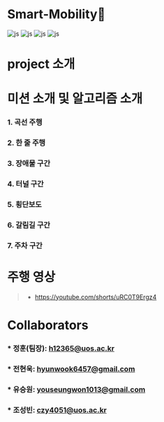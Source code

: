 # Smart-Mobility🚗
![js](https://img.shields.io/badge/Ubuntu-E95420?style=for-the-badge&logo=ubuntu&logoColor=white) ![js](https://img.shields.io/badge/Python-3776AB?style=for-the-badge&logo=python&logoColor=white) ![js](https://img.shields.io/badge/ros-%230A0FF9.svg?style=for-the-badge&logo=ros&logoColor=white) ![js](https://img.shields.io/badge/opencv-%23white.svg?style=for-the-badge&logo=opencv&logoColor=white)
# project 소개

# 미션 소개 및 알고리즘 소개
### 1. 곡선 주행
### 2. 한 줄 주행
### 3. 장애물 구간
### 4. 터널 구간
### 5. 횡단보도
### 6. 갈림길 구간
### 7. 주차 구간

# 주행 영상
>  * https://youtube.com/shorts/uRC0T9Ergz4

# Collaborators
### * 정훈(팀장): <h12365@uos.ac.kr>
### * 전현욱: <hyunwook6457@gmail.com>
### * 유승원: <youseungwon1013@gmail.com>
### * 조성빈: <czy4051@uos.ac.kr>
